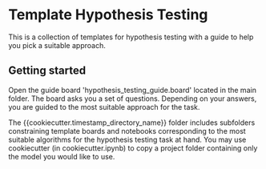 # Template Hypothesis Testing

This is a collection of templates for hypothesis testing with a guide to help you pick a suitable approach.

## Getting started

Open the guide board 'hypothesis_testing_guide.board' located in the main folder. The board asks you a set of questions. Depending on your answers, you are guided to the most suitable approach for the task.

The {{cookiecutter.timestamp_directory_name}} folder includes subfolders constraining template boards and notebooks corresponding to the most suitable algorithms for the hypothesis testing task at hand. You may use cookiecutter (in cookiecutter.ipynb) to copy a project folder containing only the model you would like to use.